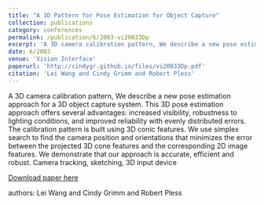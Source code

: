 ```yaml
---
title: "A 3D Pattern for Pose Estimation for Object Capture"
collection: publications
category: conferences
permalink: /publication/6/2003-vi20033Dp
excerpt: 'A 3D camera calibration pattern, We describe a new pose estimation approach for a 3D object capture system. This 3D pose estimation approach offers several advantages: increased visibility,  robustness to lighting conditions,  and improved reliability with evenly distributed errors. The calibration pattern is built using 3D conic features. We use simplex search to find the camera position and orientations that minimizes the error between the projected 3D cone features and the corresponding 2D image features. We demonstrate that our approach is accurate,  efficient and robust.  Camera tracking,  sketching,  3D input device, '
date: 6/2003
venue: 'Vision Interface'
paperurl: 'http://cindygr.github.io/files/vi20033Dp.pdf'
citation: 'Lei Wang and Cindy Grimm and Robert Pless'
---
```

A 3D camera calibration pattern, We describe a new pose estimation approach for a 3D object capture system. This 3D pose estimation approach offers several advantages: increased visibility,  robustness to lighting conditions,  and improved reliability with evenly distributed errors. The calibration pattern is built using 3D conic features. We use simplex search to find the camera position and orientations that minimizes the error between the projected 3D cone features and the corresponding 2D image features. We demonstrate that our approach is accurate,  efficient and robust.  Camera tracking,  sketching,  3D input device

[Download paper here](http://cindygr.github.io/files/vi20033Dp.pdf)

authors: Lei Wang and Cindy Grimm and Robert Pless